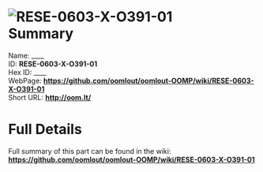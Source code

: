 
![RESE-0603-X-O391-01](https://github.com/oomlout/oomlout-OOMP/blob/master/parts/RESE-0603-X-O391-01/RESE-0603-X-O391-01_420.jpg)   
Summary
=================
  
Name: ____    
ID: __RESE-0603-X-O391-01__   
Hex ID: ____   
WebPage: __https://github.com/oomlout/oomlout-OOMP/wiki/RESE-0603-X-O391-01__   
Short URL: __http://oom.lt/__   

Full Details
==========================
Full summary of this part can be found in the wiki:   
__https://github.com/oomlout/oomlout-OOMP/wiki/RESE-0603-X-O391-01__    

